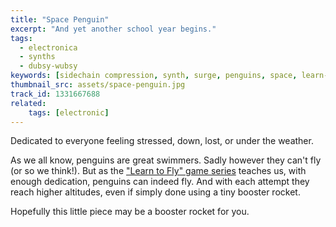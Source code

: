 ```yaml
---
title: "Space Penguin"
excerpt: "And yet another school year begins."
tags:
  - electronica
  - synths
  - dubsy-wubsy
keywords: [sidechain compression, synth, surge, penguins, space, learn-to-fly]
thumbnail_src: assets/space-penguin.jpg
track_id: 1331667688
related:
    tags: [electronic]
---
```


Dedicated to everyone feeling stressed, down, lost, or under the weather.

As we all know, penguins are great swimmers. Sadly however they can't fly (or so we think!). But as the ["Learn to Fly" game series][ltf] teaches us, with enough dedication, penguins can indeed fly. And with each attempt they reach higher altitudes, even if simply done using a tiny booster rocket.

Hopefully this little piece may be a booster rocket for you.


[ltf]: https://learntofly.fandom.com/wiki/Learn_To_Fly_Wiki